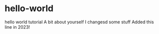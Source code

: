 # hello-world
hello world tutorial
A bit about yourself
I changesd some stuff
Added this line in 2023!
